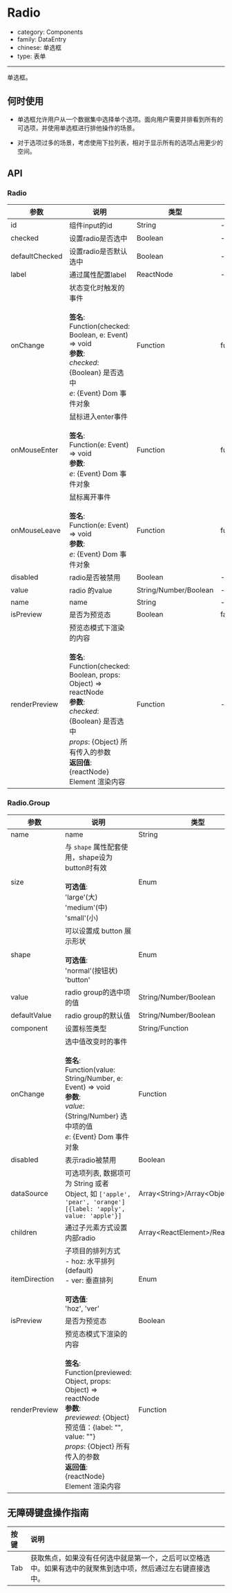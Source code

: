 # Radio

-   category: Components
-   family: DataEntry
-   chinese: 单选框
-   type: 表单

---

单选框。

## 何时使用

-   单选框允许用户从一个数据集中选择单个选项。面向用户需要并排看到所有的可选项，并使用单选框进行排他操作的场景。

-   对于选项过多的场景，考虑使用下拉列表，相对于显示所有的选项占用更少的空间。

## API

### Radio

| 参数             | 说明                                                                                                                                                                                                    | 类型                    | 默认值       |
| -------------- | ----------------------------------------------------------------------------------------------------------------------------------------------------------------------------------------------------- | --------------------- | --------- |
| id             | 组件input的id                                                                                                                                                                                            | String                | -         |
| checked        | 设置radio是否选中                                                                                                                                                                                           | Boolean               | -         |
| defaultChecked | 设置radio是否默认选中                                                                                                                                                                                         | Boolean               | -         |
| label          | 通过属性配置label                                                                                                                                                                                           | ReactNode             | -         |
| onChange       | 状态变化时触发的事件<br><br>**签名**:<br>Function(checked: Boolean, e: Event) => void<br>**参数**:<br>_checked_: {Boolean} 是否选中<br>_e_: {Event} Dom 事件对象                                                            | Function              | func.noop |
| onMouseEnter   | 鼠标进入enter事件<br><br>**签名**:<br>Function(e: Event) => void<br>**参数**:<br>_e_: {Event} Dom 事件对象                                                                                                          | Function              | func.noop |
| onMouseLeave   | 鼠标离开事件<br><br>**签名**:<br>Function(e: Event) => void<br>**参数**:<br>_e_: {Event} Dom 事件对象                                                                                                               | Function              | func.noop |
| disabled       | radio是否被禁用                                                                                                                                                                                            | Boolean               | -         |
| value          | radio 的value                                                                                                                                                                                          | String/Number/Boolean | -         |
| name           | name                                                                                                                                                                                                  | String                | -         |
| isPreview      | 是否为预览态                                                                                                                                                                                                | Boolean               | false     |
| renderPreview  | 预览态模式下渲染的内容<br><br>**签名**:<br>Function(checked: Boolean, props: Object) => reactNode<br>**参数**:<br>_checked_: {Boolean} 是否选中<br>_props_: {Object} 所有传入的参数<br>**返回值**:<br>{reactNode} Element 渲染内容<br> | Function              | -         |

### Radio.Group

| 参数            | 说明                                                                                                                                                                                                                            | 类型                                  | 默认值      |
| ------------- | ----------------------------------------------------------------------------------------------------------------------------------------------------------------------------------------------------------------------------- | ----------------------------------- | -------- |
| name          | name                                                                                                                                                                                                                          | String                              | -        |
| size          | 与 `shape` 属性配套使用，shape设为button时有效<br><br>**可选值**:<br>'large'(大)<br>'medium'(中)<br>'small'(小)                                                                                                                                  | Enum                                | 'medium' |
| shape         | 可以设置成 button 展示形状<br><br>**可选值**:<br>'normal'(按钮状)<br>'button'                                                                                                                                                                | Enum                                | -        |
| value         | radio group的选中项的值                                                                                                                                                                                                             | String/Number/Boolean               | -        |
| defaultValue  | radio group的默认值                                                                                                                                                                                                               | String/Number/Boolean               | -        |
| component     | 设置标签类型                                                                                                                                                                                                                        | String/Function                     | 'div'    |
| onChange      | 选中值改变时的事件<br><br>**签名**:<br>Function(value: String/Number, e: Event) => void<br>**参数**:<br>_value_: {String/Number} 选中项的值<br>_e_: {Event} Dom 事件对象                                                                            | Function                            | () => {} |
| disabled      | 表示radio被禁用                                                                                                                                                                                                                    | Boolean                             | -        |
| dataSource    | 可选项列表, 数据项可为 String 或者 Object, 如 `['apple', 'pear', 'orange']` `[{label: 'apply', value: 'apple'}]`                                                                                                                           | Array&lt;String>/Array&lt;Object>   | \[]      |
| children      | 通过子元素方式设置内部radio                                                                                                                                                                                                              | Array&lt;ReactElement>/ReactElement | -        |
| itemDirection | 子项目的排列方式<br>- hoz: 水平排列 (default)<br>- ver: 垂直排列<br><br>**可选值**:<br>'hoz', 'ver'                                                                                                                                              | Enum                                | 'hoz'    |
| isPreview     | 是否为预览态                                                                                                                                                                                                                        | Boolean                             | false    |
| renderPreview | 预览态模式下渲染的内容<br><br>**签名**:<br>Function(previewed: Object, props: Object) => reactNode<br>**参数**:<br>_previewed_: {Object} 预览值：{label: "", value: ""}<br>_props_: {Object} 所有传入的参数<br>**返回值**:<br>{reactNode} Element 渲染内容<br> | Function                            | -        |

## 无障碍键盘操作指南

| 按键  | 说明                                                     |
| :-- | :----------------------------------------------------- |
| Tab | 获取焦点，如果没有任何选中就是第一个，之后可以空格选中。如果有选中的就聚焦到选中项，然后通过左右键直接选中。 |
